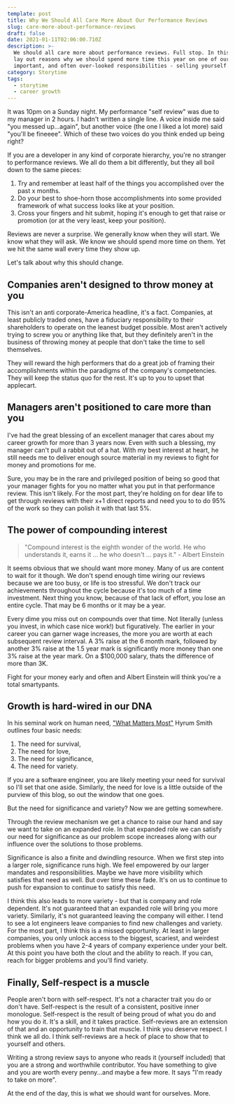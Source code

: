 ```yaml
---
template: post
title: Why We Should All Care More About Our Performance Reviews
slug: care-more-about-performance-reviews
draft: false
date: 2021-01-11T02:06:00.710Z
description: >-
  We should all care more about performance reviews. Full stop. In this post I
  lay out reasons why we should spend more time this year on one of our most
  important, and often over-looked responsibilities - selling yourself. 
category: Storytime
tags:
  - storytime
  - career growth
---
```

It was 10pm on a Sunday night. My performance "self review" was due to my manager in 2 hours. I hadn't written a single line. A voice inside me said "you messed up...again", but another voice (the one I liked a lot more) said "you'll be fineeee". Which of these two voices do you think ended up being right?

If you are a developer in any kind of corporate hierarchy, you're no stranger to performance reviews. We all do them a bit differently, but they all boil down to the same pieces: 

1. Try and remember at least half of the things you accomplished over the past x months. 
2. Do your best to shoe-horn those accomplishments into some provided framework of what success looks like at your position.
3. Cross your fingers and hit submit, hoping it's enough to get that raise or promotion (or at the very least, keep your position). 

Reviews are never a surprise. We generally know when they will start. We know what they will ask. We know we should spend more time on them. Yet we hit the same wall every time they show up. 

Let's talk about why this should change. 

## Companies aren't designed to throw money at you

This isn't an anti corporate-America headline, it's a fact. Companies, at least publicly traded ones, have a fiduciary responsibility to their shareholders to operate on the leanest budget possible. Most aren't actively trying to screw you or anything like that, but they definitely aren't in the business of throwing money at people that don't take the time to sell themselves. 

They will reward the high performers that do a great job of framing their accomplishments within the paradigms of the company's competencies. They will keep the status quo for the rest. It's up to you to upset that applecart.

## Managers aren't positioned to care more than you

I've had the great blessing of an excellent manager that cares about my career growth for more than 3 years now. Even with such a blessing, my manager can't pull a rabbit out of a hat. With my best interest at heart, he still needs me to deliver enough source material in my reviews to fight for money and promotions for me. 

Sure, you may be in the rare and privileged position of being so good that your manager fights for you no matter what you put in that performance review. This isn't likely. For the most part, they're holding on for dear life to get through reviews with their x+1 direct reports and need you to to do 95% of the work so they can polish it with that last 5%.

## The power of compounding interest

> "Compound interest is the eighth wonder of the world. He who understands it, earns it ... he who doesn't ... pays it." - Albert Einstein

It seems obvious that we should want more money. Many of us are content to wait for it though. We don't spend enough time wiring our reviews because we are too busy, or life is too stressful. We don't track our achievements throughout the cycle because it's too much of a time investment. Next thing you know, because of that lack of effort, you lose an entire cycle. That may be 6 months or it may be a year. 

Every dime you miss out on compounds over that time. Not literally (unless you invest, in which case nice work!) but figuratively. The earlier in your career you can garner wage increases, the more you are worth at each subsequent review interval. A 3% raise at the 6 month mark, followed by another 3% raise at the 1.5 year mark is significantly more money than one 3% raise at the year mark. On a $100,000 salary, thats the difference of more than 3K. 

Fight for your money early and often and Albert Einstein will think you're a total smartypants. 

## Growth is hard-wired in our DNA

In his seminal work on human need, ["What Matters Most"](https://www.amazon.com/gp/product/B0001WOUGW/ref=dbs_a_def_rwt_hsch_vapi_taft_p1_i9) Hyrum Smith outlines four basic needs:

1. The need for survival, 
2. The need for love, 
3. The need for significance, 
4. The need for variety.

If you are a software engineer, you are likely meeting your need for survival so I'll set that one aside. Similarly, the need for love is a little outside of the purview of this blog, so out the window that one goes.

But the need for significance and variety? Now we are getting somewhere. 

Through the review mechanism we get a chance to raise our hand and say we want to take on an expanded role. In that expanded role we can satisfy our need for significance as our problem scope increases along with our influence over the solutions to those problems. 

Significance is also a finite and dwindling resource. When we first step into a larger role, significance runs high. We feel empowered by our larger mandates and responsibilities. Maybe we have more visibility which satisfies that need as well. But over time these fade. It's on us to continue to push for expansion to continue to satisfy this need.

I think this also leads to more variety - but that is company and role dependent. It's not guaranteed that an expanded role will bring you more variety. Similarly, it's not guaranteed leaving the company will either. I tend to see a lot engineers leave companies to find new challenges and variety. For the most part, I think this is a missed opportunity. At least in larger companies, you only unlock access to the biggest, scariest, and weirdest problems when you have 2-4 years of company experience under your belt. At this point you have both the clout and the ability to reach. If you can, reach for bigger problems and you'll find variety. 

## Finally, Self-respect is a muscle

People aren't born with self-respect. It's not a character trait you do or don't have. Self-respect is the result of a consistent, positive inner monologue. Self-respect is the result of being proud of what you do and how you do it. It's a skill, and it takes practice. Self-reviews are an extension of that and an opportunity to train that muscle. I think you deserve respect. I think we all do. I think self-reviews are a heck of place to show that to yourself and others.

Writing a strong review says to anyone who reads it (yourself included) that you are a strong and worthwhile contributor. You have something to give and you are worth every penny...and maybe a few more. It says "I'm ready to take on more". 

At the end of the day, this is what we should want for ourselves. More.

